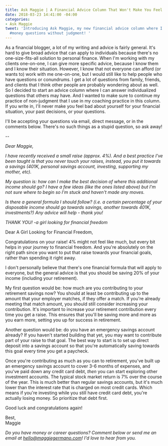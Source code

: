 ```yaml
---
title: Ask Maggie | A Financial Advice Column That Won't Make You Feel Like Shit
date: 2018-03-23 14:41:00 -04:00
categories:
- Ask Maggie
tweet: 'Introducing Ask Maggie, my new financial advice column where I answer your
  #money questions without judgment! '
---
```


As a financial blogger, a lot of my writing and advice is fairly general. It's hard to give broad advice that can apply to individuals because there's no one-size-fits-all solution to personal finance. When I'm working with my clients one-on-one, I can give more specific advice, because I know them and I know their situation. However, I know that not everyone can afford (or wants to) work with me one-on-one, but I would still like to help people who have questions or conundrums. I get a lot of questions from family, friends, and clients that I think other people are probably wondering about as well. So I decided to start an advice column where I can answer individualized questions that others may have. And I wanted to make sure to continue my practice of non-judgment that I use in my coaching practice in this column. If you write in, I'll never make you feel bad about yourself for your financial situation, your past decisions, or your questions. 

I'll be accepting your questions via email, direct message, or in the comments below. There's no such things as a stupid question, so ask away!

--

*Dear Maggie,*

*I have recently received a small raise (approx. 4%). And a best practice I've been taught is that you never touch your raises, instead, you put it towards a savings (401K, personal savings account, investing, supporting my mother, etc).*

*My question is: how can I make the best decision of where this additional income should go? I have a few ideas (like the ones listed above) but I'm not sure where to begin so I'm stuck and haven't made any moves.*

*Is there a general formula I should follow? (i.e. a certain percentage of your disposable income should go towards savings, another towards 401K, investments?) Any advice will help - thank you!*

*THANK YOU!
-a girl looking for financial freedom*

Dear A Girl Looking for Financial Freedom,

Congratulations on your raise! 4% might not feel like much, but every bit helps in your journey to financial freedom. And you're absolutely on the right path since you want to put that raise towards your financial goals, rather than spending it right away. 

I don't personally believe that there's one financial formula that will apply to everyone, but the general advice is that you should be saving 20% of your income (including your retirement). 

My first question would be: how much are you contributing to your retirement savings now? You should at least be contributing up to the amount that your employer matches, if they offer a match. If you're already meeting that match amount, you should still consider increasing your contribution. It's important to increase your retirement contribution every time you get a raise. This ensures that you'll be saving more and more as you earn more, setting you up for success in retirement. 

Another question would be: do you have an emergency savings account already? If you haven't started building that yet, you may want to contribute part of your raise to that goal. The best way to start is to set up direct deposit into a savings account so that you're automatically saving towards this goal every time you get a paycheck. 

Once you're contributing as much as you can to retirement, you've built up an emergency savings account to cover 3-6 months of expenses, and you've paid down any credit card debt, *then* you can start exploring other investment accounts. The typical stock market return is 7% over the course of the year. This is much better than regular savings accounts, but it's much lower than the interest rate that is charged on most credit cards. Which means if you're investing while you still have credit card debt, you're actually losing money. So prioritize that debt first.

Good luck and congratulations again!

Best,\
Maggie

*Do you have money or career questions? Comment below or send me an email at [hello@maggiegermano.com](mailto:hello@maggiegermano.com)! I'd love to hear from you.*